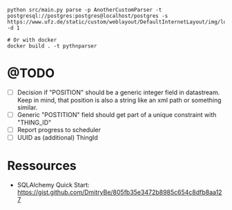 ```
python src/main.py parse -p AnotherCustomParser -t postgresql://postgres:postgres@localhost/postgres -s https://www.ufz.de/static/custom/weblayout/DefaultInternetLayout/img/logos/ufz_transparent_de_blue.png -d 1

# Or with docker
docker build . -t pythnparser

```

# @TODO

- [ ] Decision if "POSITION" should be a generic integer field in
      datastream. Keep in mind, that position is also a string like an
      xml path or something similar.
- [ ] Generic "POSTITION" field should get part of a unique constraint
      with "THING_ID"
- [ ] Report progress to scheduler
- [ ] UUID as (additional) ThingId

# Ressources

- SQLAlchemy Quick Start: https://gist.github.com/DmitryBe/805fb35e3472b8985c654c8dfb8aa127
